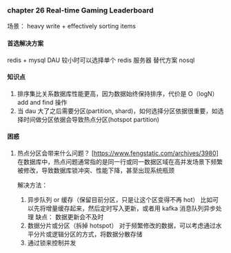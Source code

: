 ### chapter 26 Real-time Gaming Leaderboard

场景： heavy write + effectively sorting items

#### 首选解决方案

redis + mysql
DAU 较小时可以选择单个 redis 服务器
替代方案
nosql

#### 知识点

1. 排序集比关系数据库性能更高，因为数据始终保持排序，代价是 O（logN） add and find 操作
2. 当 dau 大了之后需要分区(partition, shard)，如何选择分区依据很重要，如选择时间做分区依据会导致热点分区(hotspot partition)

#### 困惑

1. 热点分区会带来什么问题？
   [https://www.fengstatic.com/archives/3980]
   在数据库中，热点问题通常指的是同一行或同一数据区域在高并发场景下频繁被修改，导致数据库锁冲突、性能下降，甚至出现系统瓶颈

    解决方法：

    1. 异步队列 or 缓存（保留目前分区，只是让这个区变得不再 hot）
       比如可以先将增量缓存起来，然后定时写入更新，或者用 kafka 消息队列异步处理
       缺点： 数据更新会不及时
    2. 数据分片或分区（拆掉 hotspot）
       对于频繁修改的数据，可以考虑通过水平分片或逻辑分区的方式，将数据分散存储
    3. 通过锁来控制并发
